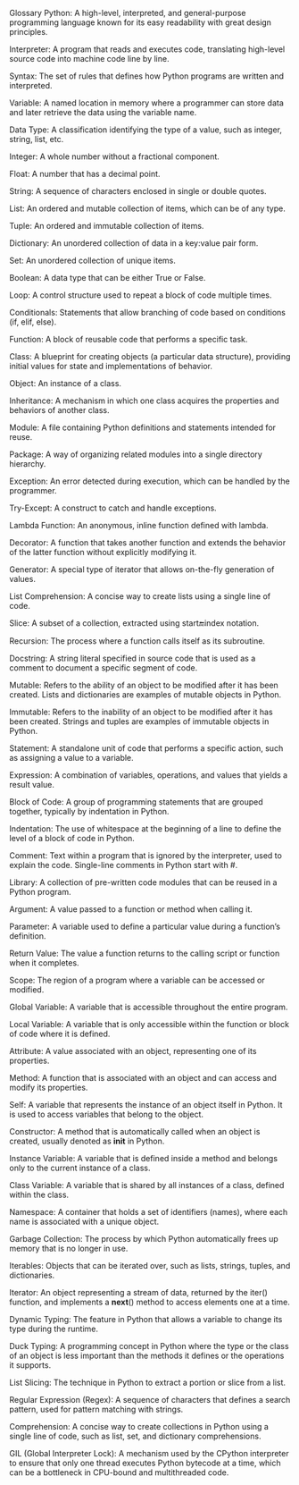 Glossary
Python: A high-level, interpreted, and general-purpose programming language known for its easy readability with great design principles.

Interpreter: A program that reads and executes code, translating high-level source code into machine code line by line.

Syntax: The set of rules that defines how Python programs are written and interpreted.

Variable: A named location in memory where a programmer can store data and later retrieve the data using the variable name.

Data Type: A classification identifying the type of a value, such as integer, string, list, etc.

Integer: A whole number without a fractional component.

Float: A number that has a decimal point.

String: A sequence of characters enclosed in single or double quotes.

List: An ordered and mutable collection of items, which can be of any type.

Tuple: An ordered and immutable collection of items.

Dictionary: An unordered collection of data in a key:value pair form.

Set: An unordered collection of unique items.

Boolean: A data type that can be either True or False.

Loop: A control structure used to repeat a block of code multiple times.

Conditionals: Statements that allow branching of code based on conditions (if, elif, else).

Function: A block of reusable code that performs a specific task.

Class: A blueprint for creating objects (a particular data structure), providing initial values for state and implementations of behavior.

Object: An instance of a class.

Inheritance: A mechanism in which one class acquires the properties and behaviors of another class.

Module: A file containing Python definitions and statements intended for reuse.

Package: A way of organizing related modules into a single directory hierarchy.

Exception: An error detected during execution, which can be handled by the programmer.

Try-Except: A construct to catch and handle exceptions.

Lambda Function: An anonymous, inline function defined with lambda.

Decorator: A function that takes another function and extends the behavior of the latter function without explicitly modifying it.

Generator: A special type of iterator that allows on-the-fly generation of values.

List Comprehension: A concise way to create lists using a single line of code.

Slice: A subset of a collection, extracted using start:end:index notation.

Recursion: The process where a function calls itself as its subroutine.

Docstring: A string literal specified in source code that is used as a comment to document a specific segment of code.

Mutable: Refers to the ability of an object to be modified after it has been created. Lists and dictionaries are examples of mutable objects in Python.

Immutable: Refers to the inability of an object to be modified after it has been created. Strings and tuples are examples of immutable objects in Python.

Statement: A standalone unit of code that performs a specific action, such as assigning a value to a variable.

Expression: A combination of variables, operations, and values that yields a result value.

Block of Code: A group of programming statements that are grouped together, typically by indentation in Python.

Indentation: The use of whitespace at the beginning of a line to define the level of a block of code in Python.

Comment: Text within a program that is ignored by the interpreter, used to explain the code. Single-line comments in Python start with #.

Library: A collection of pre-written code modules that can be reused in a Python program.

Argument: A value passed to a function or method when calling it.

Parameter: A variable used to define a particular value during a function’s definition.

Return Value: The value a function returns to the calling script or function when it completes.

Scope: The region of a program where a variable can be accessed or modified.

Global Variable: A variable that is accessible throughout the entire program.

Local Variable: A variable that is only accessible within the function or block of code where it is defined.

Attribute: A value associated with an object, representing one of its properties.

Method: A function that is associated with an object and can access and modify its properties.

Self: A variable that represents the instance of an object itself in Python. It is used to access variables that belong to the object.

Constructor: A method that is automatically called when an object is created, usually denoted as __init__ in Python.

Instance Variable: A variable that is defined inside a method and belongs only to the current instance of a class.

Class Variable: A variable that is shared by all instances of a class, defined within the class.

Namespace: A container that holds a set of identifiers (names), where each name is associated with a unique object.

Garbage Collection: The process by which Python automatically frees up memory that is no longer in use.

Iterables: Objects that can be iterated over, such as lists, strings, tuples, and dictionaries.

Iterator: An object representing a stream of data, returned by the iter() function, and implements a __next__() method to access elements one at a time.

Dynamic Typing: The feature in Python that allows a variable to change its type during the runtime.

Duck Typing: A programming concept in Python where the type or the class of an object is less important than the methods it defines or the operations it supports.

List Slicing: The technique in Python to extract a portion or slice from a list.

Regular Expression (Regex): A sequence of characters that defines a search pattern, used for pattern matching with strings.

Comprehension: A concise way to create collections in Python using a single line of code, such as list, set, and dictionary comprehensions.

GIL (Global Interpreter Lock): A mechanism used by the CPython interpreter to ensure that only one thread executes Python bytecode at a time, which can be a bottleneck in CPU-bound and multithreaded code.
